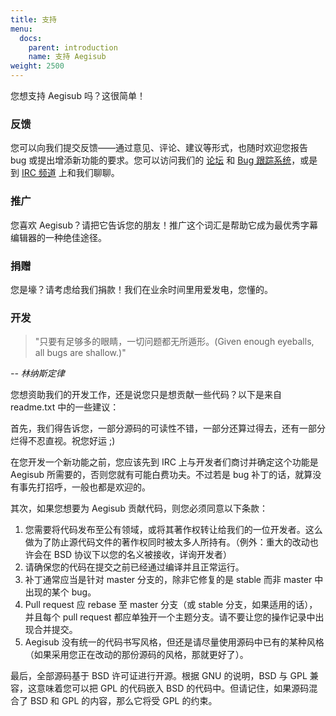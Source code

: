 ```yaml
---
title: 支持
menu:
  docs:
    parent: introduction
    name: 支持 Aegisub
weight: 2500
---
```


您想支持 Aegisub 吗？这很简单！

### 反馈

您可以向我们提交反馈——通过意见、评论、建议等形式，也随时欢迎您报告 bug 或提出增添新功能的要求。您可以访问我们的
[论坛](http://forums.aegisub.org) 和 [Bug 跟踪系统](http://devel.aegisub.org/)，或是到 [IRC 频道](irc://irc.rizon.net/aegisub) 上和我们聊聊。

### 推广

您喜欢 Aegisub？请把它告诉您的朋友！推广这个词汇是帮助它成为最优秀字幕编辑器的一种绝佳途径。

### 捐赠

您是壕？请考虑给我们捐款！我们在业余时间里用爱发电，您懂的。

### 开发

> "只要有足够多的眼睛，一切问题都无所遁形。(Given enough eyeballs, all bugs are shallow.)"

_-- 林纳斯定律_

您想资助我们的开发工作，还是说您只是想贡献一些代码？以下是来自 readme.txt 中的一些建议：

首先，我们得告诉您，一部分源码的可读性不错，一部分还算过得去，还有一部分烂得不忍直视。祝您好运 ;)

在您开发一个新功能之前，您应该先到 IRC 上与开发者们商讨并确定这个功能是 Aegisub 所需要的，否则您就有可能白费功夫。不过若是 bug 补丁的话，就算没有事先打招呼，一般也都是欢迎的。

其次，如果您想要为 Aegisub 贡献代码，则您必须同意以下条款：

1. 您需要将代码发布至公有领域，或将其著作权转让给我们的一位开发者。这么做为了防止源代码文件的著作权同时被太多人所持有。（例外：重大的改动也许会在 BSD 协议下以您的名义被接收，详询开发者）
1. 请确保您的代码在提交之前已经通过编译并且正常运行。
1. 补丁通常应当是针对 master 分支的，除非它修复的是 stable 而非 master 中出现的某个 bug。
1. Pull request 应 rebase 至 master 分支（或 stable 分支，如果适用的话），并且每个 pull request 都应单独开一个主题分支。请不要让您的操作记录中出现合并提交。
1. Aegisub 没有统一的代码书写风格，但还是请尽量使用源码中已有的某种风格（如果采用您正在改动的那份源码的风格，那就更好了）。

最后，全部源码基于 BSD 许可证进行开源。根据 GNU 的说明，BSD 与 GPL 兼容，这意味着您可以把 GPL 的代码嵌入 BSD 的代码中。但请记住，如果源码混合了 BSD 和 GPL 的内容，那么它将受 GPL 的约束。
